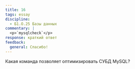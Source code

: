 ```yaml
---
title: 16
tags: essay
discipline:
  - Б1.О.25 Базы данных
commentary: |
  <p>`mysqlcheck`</p>
response: краткий ответ
feedback:
  general: Cпасибо!
---
```


Какая команда позволяет оптимизировать СУБД MySQL?